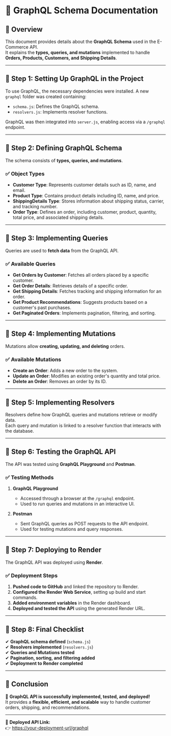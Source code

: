 # 📌 GraphQL Schema Documentation

## 🔹 Overview
This document provides details about the **GraphQL Schema** used in the E-Commerce API.  
It explains the **types, queries, and mutations** implemented to handle **Orders, Products, Customers, and Shipping Details**.

---

## 📌 Step 1: Setting Up GraphQL in the Project
To use GraphQL, the necessary dependencies were installed. A new `graphql` folder was created containing:
- `schema.js`: Defines the GraphQL schema.
- `resolvers.js`: Implements resolver functions.

GraphQL was then integrated into `server.js`, enabling access via a `/graphql` endpoint.

---

## 📌 Step 2: Defining GraphQL Schema
The schema consists of **types, queries, and mutations**.  

### ✅ **Object Types**
- **Customer Type**: Represents customer details such as ID, name, and email.
- **Product Type**: Contains product details including ID, name, and price.
- **ShippingDetails Type**: Stores information about shipping status, carrier, and tracking number.
- **Order Type**: Defines an order, including customer, product, quantity, total price, and associated shipping details.

---

## 📌 Step 3: Implementing Queries
Queries are used to **fetch data** from the GraphQL API.  

### ✅ **Available Queries**
- **Get Orders by Customer**: Fetches all orders placed by a specific customer.
- **Get Order Details**: Retrieves details of a specific order.
- **Get Shipping Details**: Fetches tracking and shipping information for an order.
- **Get Product Recommendations**: Suggests products based on a customer's past purchases.
- **Get Paginated Orders**: Implements pagination, filtering, and sorting.

---

## 📌 Step 4: Implementing Mutations
Mutations allow **creating, updating, and deleting** orders.

### ✅ **Available Mutations**
- **Create an Order**: Adds a new order to the system.
- **Update an Order**: Modifies an existing order's quantity and total price.
- **Delete an Order**: Removes an order by its ID.

---

## 📌 Step 5: Implementing Resolvers
Resolvers define how GraphQL queries and mutations retrieve or modify data.  
Each query and mutation is linked to a resolver function that interacts with the database.

---

## 📌 Step 6: Testing the GraphQL API
The API was tested using **GraphQL Playground** and **Postman**.

### ✅ **Testing Methods**
1. **GraphQL Playground**  
   - Accessed through a browser at the `/graphql` endpoint.  
   - Used to run queries and mutations in an interactive UI.  

2. **Postman**  
   - Sent GraphQL queries as POST requests to the API endpoint.  
   - Used for testing mutations and query responses.

---

## 📌 Step 7: Deploying to Render
The GraphQL API was deployed using **Render**.

### ✅ **Deployment Steps**
1. **Pushed code to GitHub** and linked the repository to Render.
2. **Configured the Render Web Service**, setting up build and start commands.
3. **Added environment variables** in the Render dashboard.
4. **Deployed and tested the API** using the generated Render URL.

---

## 📌 Step 8: Final Checklist
✔ **GraphQL schema defined** (`schema.js`)  
✔ **Resolvers implemented** (`resolvers.js`)  
✔ **Queries and Mutations tested**  
✔ **Pagination, sorting, and filtering added**  
✔ **Deployment to Render completed**  

---

## 📌 Conclusion
🚀 **GraphQL API is successfully implemented, tested, and deployed!**  
It provides a **flexible, efficient, and scalable** way to handle customer orders, shipping, and recommendations.

---

📌 **Deployed API Link:**  
👉 [https://your-deployment-url/graphql](https://your-deployment-url/graphql)  

